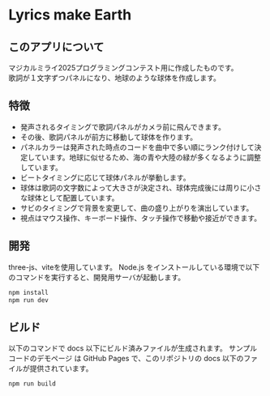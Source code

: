 # Lyrics make Earth

## このアプリについて
マジカルミライ2025プログラミングコンテスト用に作成したものです。<br>
歌詞が１文字ずつパネルになり、地球のような球体を作成します。

## 特徴
- 発声されるタイミングで歌詞パネルがカメラ前に飛んできます。
- その後、歌詞パネルが前方に移動して球体を作ります。
- パネルカラーは発声された時点のコードを曲中で多い順にランク付けして決定しています。地球に似せるため、海の青や大陸の緑が多くなるように調整しています。
- ビートタイミングに応じて球体パネルが挙動します。
- 球体は歌詞の文字数によって大きさが決定され、球体完成後には周りに小さな球体として配置しています。
- サビのタイミングで背景を変更して、曲の盛り上がりを演出しています。
- 視点はマウス操作、キーボード操作、タッチ操作で移動や接近ができます。

## 開発
three-js、viteを使用しています。
Node.js をインストールしている環境で以下のコマンドを実行すると、開発用サーバが起動します。

``` bash
npm install
npm run dev
```
## ビルド

以下のコマンドで docs 以下にビルド済みファイルが生成されます。 サンプルコードのデモページ は GitHub Pages で、このリポジトリの docs 以下のファイルが提供されています。
``` bash
npm run build
```
